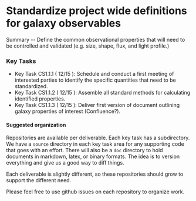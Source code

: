#  Standardize project wide definitions for galaxy observables

Summary -- Define the common observational properties that will need to be controlled and
validated (e.g. size, shape, flux, and light profile.)

### Key Tasks
* Key Task CS1.1.1 ( 12/15 ): Schedule and conduct a first meeting of interested parties to
identify the specific quantities that need to be standardized.
* Key Task CS1.1.2 ( 12/15 ): Assemble all standard methods for calculating identified
properties.
* Key Task CS1.1.3 ( 12/15 ): Deliver first version of document outlining galaxy properties
of interest (Confluence?).

#### Suggested organization
Repositories are available per deliverable.  Each key task has a subdirectory.
We have a `source` directory in each key task area for any supporting
code that goes with an effort.  There will also be a `doc` directory to hold documents in markdown,
latex, or binary formats.  The idea is to version everything and give us a good way to diff things.

Each deliverable is slightly different, so these repositories should grow to support the different need.

Please feel free to use github issues on each repository to organize work.
